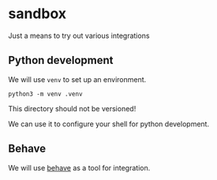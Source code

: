 # sandbox
Just a means to try out various integrations


## Python development
We will use `venv` to set up an environment.

```shell
python3 -m venv .venv
```

This directory should not be versioned!

We can use it to configure your shell for python development.

## Behave
We will use [behave][behave] as a tool for integration.

[behave]: https://behave.readthedocs.io
